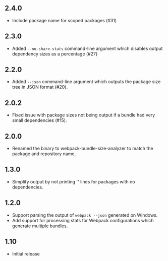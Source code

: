 ## 2.4.0

- Include package name for scoped packages (#31)

## 2.3.0

- Added `--no-share-stats` command-line argument which disables output
  dependency sizes as a percentage (#27)

## 2.2.0

- Added `--json` command-line argument which outputs the package size
  tree in JSON format (#20).

## 2.0.2

- Fixed issue with package sizes not being output if a bundle had
  very small dependencies (#15).

## 2.0.0

- Renamed the binary to webpack-bundle-size-analyzer
  to match the package and repository name.

## 1.3.0

- Simplify output by not printing '<self>' lines
  for packages with no dependencies.

## 1.2.0

- Support parsing the output of `webpack --json` generated
  on Windows.
- Add support for processing stats for Webpack configurations
  which generate multiple bundles.

## 1.10

- Initial release
